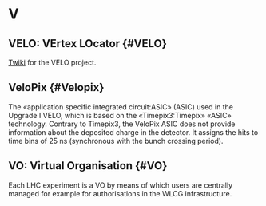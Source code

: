 # V

## VELO: VErtex LOcator {#VELO}

[Twiki](https://lbtwiki.cern.ch/bin/view/VELO) for the VELO project.

## VeloPix {#Velopix}

The «application specific integrated circuit:ASIC» (ASIC) used in the Upgrade I VELO,
which is based on the «Timepix3:Timepix» «ASIC» technology.
Contrary to Timepix3, the VeloPix ASIC does not provide information about the deposited charge in the detector. 
It assigns the hits to time bins of 25 ns (synchronous with the bunch crossing period).

## VO: Virtual Organisation {#VO}

Each LHC experiment is a VO by means of which users are centrally managed for example for authorisations in the WLCG infrastructure.
